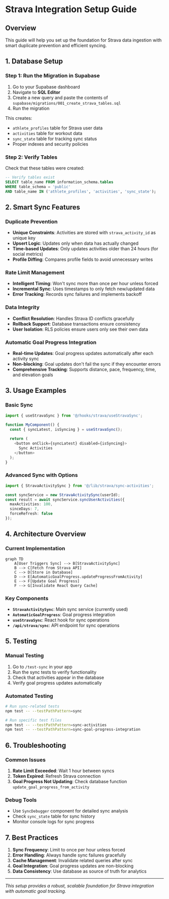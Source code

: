 # Strava Integration Setup Guide

## Overview

This guide will help you set up the foundation for Strava data ingestion with smart duplicate prevention and efficient syncing.

## 1. Database Setup

### Step 1: Run the Migration in Supabase

1. Go to your Supabase dashboard
2. Navigate to **SQL Editor**
3. Create a new query and paste the contents of `supabase/migrations/001_create_strava_tables.sql`
4. Run the migration

This creates:
- `athlete_profiles` table for Strava user data
- `activities` table for workout data
- `sync_state` table for tracking sync status
- Proper indexes and security policies

### Step 2: Verify Tables

Check that these tables were created:
```sql
-- Verify tables exist
SELECT table_name FROM information_schema.tables 
WHERE table_schema = 'public' 
AND table_name IN ('athlete_profiles', 'activities', 'sync_state');
```

## 2. Smart Sync Features

### Duplicate Prevention
- **Unique Constraints**: Activities are stored with `strava_activity_id` as unique key
- **Upsert Logic**: Updates only when data has actually changed
- **Time-based Updates**: Only updates activities older than 24 hours (for social metrics)
- **Profile Diffing**: Compares profile fields to avoid unnecessary writes

### Rate Limit Management
- **Intelligent Timing**: Won't sync more than once per hour unless forced
- **Incremental Sync**: Uses timestamps to only fetch new/updated data
- **Error Tracking**: Records sync failures and implements backoff

### Data Integrity
- **Conflict Resolution**: Handles Strava ID conflicts gracefully
- **Rollback Support**: Database transactions ensure consistency
- **User Isolation**: RLS policies ensure users only see their own data

### Automatic Goal Progress Integration
- **Real-time Updates**: Goal progress updates automatically after each activity sync
- **Non-blocking**: Goal updates don't fail the sync if they encounter errors
- **Comprehensive Tracking**: Supports distance, pace, frequency, time, and elevation goals

## 3. Usage Examples

### Basic Sync
```typescript
import { useStravaSync } from '@/hooks/strava/useStravaSync';

function MyComponent() {
  const { syncLatest, isSyncing } = useStravaSync();
  
  return (
    <button onClick={syncLatest} disabled={isSyncing}>
      Sync Activities
    </button>
  );
}
```

### Advanced Sync with Options
```typescript
import { StravaActivitySync } from '@/lib/strava/sync-activities';

const syncService = new StravaActivitySync(userId);
const result = await syncService.syncUserActivities({
  maxActivities: 100,
  sinceDays: 7,
  forceRefresh: false
});
```

## 4. Architecture Overview

### Current Implementation
```mermaid
graph TD
    A[User Triggers Sync] --> B[StravaActivitySync]
    B --> C[Fetch from Strava API]
    C --> D[Store in Database]
    D --> E[AutomaticGoalProgress.updateProgressFromActivity]
    E --> F[Update Goal Progress]
    F --> G[Invalidate React Query Cache]
```

### Key Components
- **`StravaActivitySync`**: Main sync service (currently used)
- **`AutomaticGoalProgress`**: Goal progress integration
- **`useStravaSync`**: React hook for sync operations
- **`/api/strava/sync`**: API endpoint for sync operations

## 5. Testing

### Manual Testing
1. Go to `/test-sync` in your app
2. Run the sync tests to verify functionality
3. Check that activities appear in the database
4. Verify goal progress updates automatically

### Automated Testing
```bash
# Run sync-related tests
npm test -- --testPathPattern=sync

# Run specific test files
npm test -- --testPathPattern=sync-activities
npm test -- --testPathPattern=sync-goal-progress-integration
```

## 6. Troubleshooting

### Common Issues
1. **Rate Limit Exceeded**: Wait 1 hour between syncs
2. **Token Expired**: Refresh Strava connection
3. **Goal Progress Not Updating**: Check database function `update_goal_progress_from_activity`

### Debug Tools
- Use `SyncDebugger` component for detailed sync analysis
- Check `sync_state` table for sync history
- Monitor console logs for sync progress

## 7. Best Practices

1. **Sync Frequency**: Limit to once per hour unless forced
2. **Error Handling**: Always handle sync failures gracefully
3. **Cache Management**: Invalidate related queries after sync
4. **Goal Integration**: Goal progress updates are non-blocking
5. **Data Consistency**: Use database as source of truth for analytics

---

*This setup provides a robust, scalable foundation for Strava integration with automatic goal tracking.* 